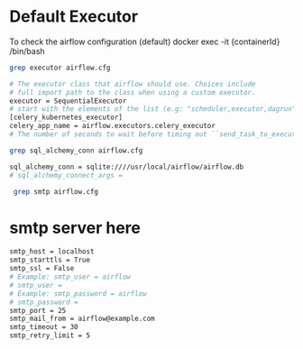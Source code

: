 # Default Executor

To check the airflow configuration (default)
docker exec -it {containerId} /bin/bash

```bash
grep executor airflow.cfg 
```

```bash
# The executor class that airflow should use. Choices include
# full import path to the class when using a custom executor.
executor = SequentialExecutor
# start with the elements of the list (e.g: "scheduler,executor,dagrun")
[celery_kubernetes_executor]
celery_app_name = airflow.executors.celery_executor
# The number of seconds to wait before timing out ``send_task_to_executor`` or
```

```bash
grep sql_alchemy_conn airflow.cfg 
```


```bash
sql_alchemy_conn = sqlite:////usr/local/airflow/airflow.db
# sql_alchemy_connect_args =
```

```bash
 grep smtp airflow.cfg 
 ```

# smtp server here
```bash
smtp_host = localhost
smtp_starttls = True
smtp_ssl = False
# Example: smtp_user = airflow
# smtp_user =
# Example: smtp_password = airflow
# smtp_password =
smtp_port = 25
smtp_mail_from = airflow@example.com
smtp_timeout = 30
smtp_retry_limit = 5
```